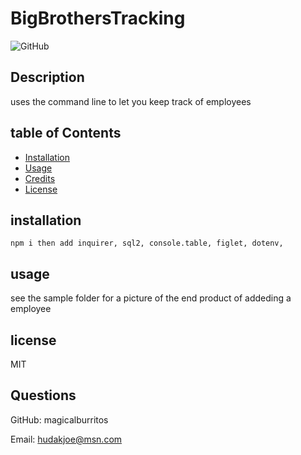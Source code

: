 

  # BigBrothersTracking

  ![GitHub](https://img.shields.io/github/license/magicalburritos/bigBrotherIsAlwaysTracking12)
  
## Description

uses the command line to let you keep track of employees

## table of Contents
* [Installation](#installation)
* [Usage](#usage)
* [Credits](#credits)
* [License](#license)

## installation

```
npm i then add inquirer, sql2, console.table, figlet, dotenv,
```

## usage
see the sample folder for a picture of the end product of addeding a employee
 
 
## license
MIT

## Questions

GitHub: magicalburritos

Email: hudakjoe@msn.com
